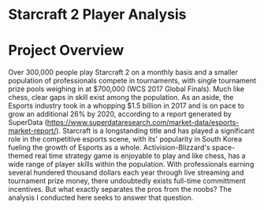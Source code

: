 # Starcraft 2 Player Analysis

# Project Overview

Over 300,000 people play Starcraft 2 on a monthly basis and a smaller population of professionals compete in tournaments, with single tournament prize pools weighing in at $700,000 (WCS 2017 Global Finals). Much like chess, clear gaps in skill exist among the population. As an aside, the Esports industry took in a whopping $1.5 billion in 2017 and is on pace to grow an additional 26% by 2020, according to a report generated by SuperData (https://www.superdataresearch.com/market-data/esports-market-report/). Starcraft is a longstanding title and has played a significant role in the competitive esports scene, with its' popularity in South Korea fueling the growth of Esports as a whole. Activision-Blizzard's space-themed real time strategy game is enjoyable to play and like chess, has a wide range of player skills within the population. With professionals earning several hundered thousand dollars each year through live streaming and tournament prize money, there undoubtedly exists full-time committment incentives. But what exactly separates the pros from the noobs? The analysis I conducted here seeks to answer that question. 

